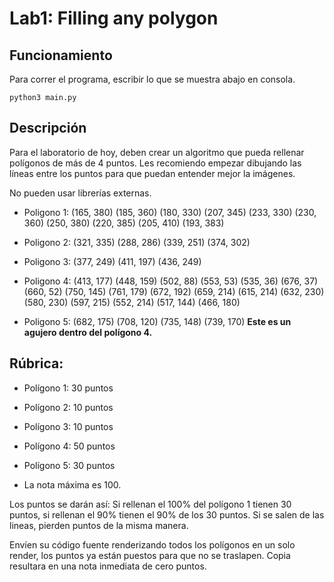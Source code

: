 # Lab1: Filling any polygon

## Funcionamiento
Para correr el programa, escribir lo que se muestra abajo en consola.
```
python3 main.py
```
## Descripción
Para el laboratorio de hoy, deben crear un algoritmo que pueda rellenar polígonos de más de 4 puntos. Les recomiendo empezar dibujando las líneas entre los puntos para que puedan entender mejor la imágenes.

No pueden usar librerías externas.

* Poligono 1:
      (165, 380) (185, 360) (180, 330) (207, 345) (233, 330) (230, 360) (250, 380) (220, 385) (205, 410) (193, 383)

* Poligono 2:
      (321, 335) (288, 286) (339, 251) (374, 302)

* Poligono 3:
      (377, 249) (411, 197) (436, 249)

* Poligono 4:
      (413, 177) (448, 159) (502, 88) (553, 53) (535, 36) (676, 37) (660, 52)
      (750, 145) (761, 179) (672, 192) (659, 214) (615, 214) (632, 230) (580, 230)
      (597, 215) (552, 214) (517, 144) (466, 180)


* Poligono 5:
      (682, 175) (708, 120) (735, 148) (739, 170)
**Este es un agujero dentro del polígono 4.** 


## Rúbrica:

* Polígono 1: 30 puntos
* Polígono 2: 10 puntos
* Polígono 3: 10 puntos
* Polígono 4: 50 puntos
* Polígono 5: 30 puntos

* La nota máxima es 100.

Los puntos se darán así: Si rellenan el 100% del polígono 1 tienen 30 puntos, si rellenan el 90% tienen el 90% de los 30 puntos. Si se salen de las lineas, pierden puntos de la misma manera.

Envíen su código fuente renderizando todos los polígonos en un solo render, los puntos ya están puestos para que no se traslapen. Copia resultara en una nota inmediata de cero puntos.

